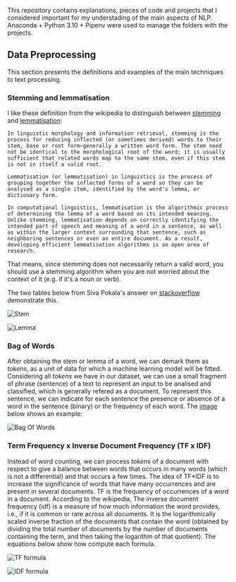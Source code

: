This repository contains explanations, pieces of code and projects that I considered important for my understading of the main aspects of NLP. Anaconda + Python 3.10 + Pipenv were used to manage the folders with the projects.

## Data Preprocessing

This section presents the definitions and examples of the main techniques to text processing.

### Stemming and lemmatisation

I like these definition from the wikipedia to distinguish between [stemming](https://en.wikipedia.org/wiki/Stemming) and [lemmatisation](https://en.wikipedia.org/wiki/Lemmatisation):

```
In linguistic morphology and information retrieval, stemming is the process for reducing inflected (or sometimes derived) words to their stem, base or root form—generally a written word form. The stem need not be identical to the morphological root of the word; it is usually sufficient that related words map to the same stem, even if this stem is not in itself a valid root.
```

```
Lemmatisation (or lemmatisation) in linguistics is the process of grouping together the inflected forms of a word so they can be analysed as a single item, identified by the word's lemma, or dictionary form.

In computational linguistics, lemmatisation is the algorithmic process of determining the lemma of a word based on its intended meaning. Unlike stemming, lemmatisation depends on correctly identifying the intended part of speech and meaning of a word in a sentence, as well as within the larger context surrounding that sentence, such as neighboring sentences or even an entire document. As a result, developing efficient lemmatisation algorithms is an open area of research.
```

That means, since stemming does not necessarily return a valid word, you should use a stemming algorithm when you are not worried about the context of it (e.g. if it's a noun or verb).

The two tables below from Siva Pokala's answer on [stackoverflow](https://stackoverflow.com/questions/1787110/what-is-the-difference-between-lemmatization-vs-stemming) demonstrate this.

![Stem](https://i.stack.imgur.com/q2zMp.png)

![Lemma](https://i.stack.imgur.com/0ESAC.png)

### Bag of Words

After obtaining the stem or lemma of a word, we can demark them as _tokens_, as a unit of data for which a machine learning model will be fitted. Considering all _tokens_ we have in our dataset, we can use a small fragment of phrase (sentence) of a text to represent an input to be analised and classified, which is generally refered as a document. To represent this sentence, we can indicate for each sentence the presence or absence of a word in the sentence (binary) or the frequency of each word. The [image](https://www.ronaldjamesgroup.com/blog/grab-your-wine-its-time-to-demystify-ml-and-nlp) below shows an example:

![Bag Of Words](https://res.cloudinary.com/practicaldev/image/fetch/s--qveZ_g7d--/c_limit%2Cf_auto%2Cfl_progressive%2Cq_auto%2Cw_880/https://raw.githubusercontent.com/cassieview/intro-nlp-wine-reviews/master/imgs/vectorchart.PNG)

### Term Frequency x Inverse Document Frequency (TF x IDF)

Instead of word counting, we can process _tokens_ of a document with respect to give a balance between words that occurs in many words (which is not a differential) and that occurs a few times. The idea of TF*IDF is to increase the significance of words that have many occurrences and are present in several documents. TF is the frequency of occurrences of a word in a document. According to the wikipedia, The inverse document frequency (idf) is a measure of how much information the word provides, i.e., if it is common or rare across all documents. It is the logarithmically scaled inverse fraction of the documents that contain the word (obtained by dividing the total number of documents by the number of documents containing the term, and then taking the logarithm of that quotient). The equations below show how compute each formula.

![TF formula](https://wikimedia.org/api/rest_v1/media/math/render/svg/dd4f8a91dd0d28a11c00c94a13a315a5b49a8070)

![IDF formula](https://wikimedia.org/api/rest_v1/media/math/render/svg/ac67bc0f76b5b8e31e842d6b7d28f8949dab7937)